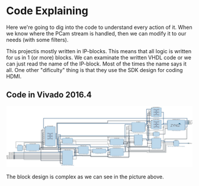 # Code Explaining

Here we're going to dig into the code to understand every action of it. When we know where the PCam stream is handled, then we can modify it to our needs (with some filters).

This projectis mostly written in IP-blocks. This means that all logic is written for us in 1 (or more) blocks. We can examinate the written VHDL code or we can just read the name of the IP-block. Most of the times the name says it all. One other "dificulty" thing is that they use the SDK design for coding HDMI.


## Code in Vivado 2016.4

![block design](./pictures/DEMO_block_design.jpg)

The block design is complex as we can see in the picture above. 
